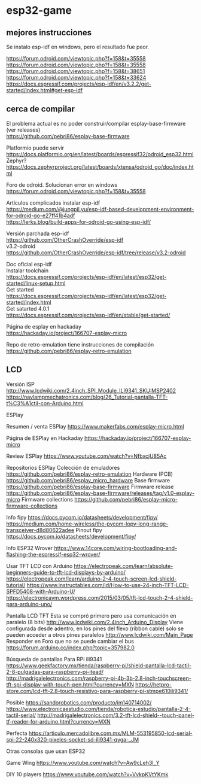 # esp32-game

## mejores instrucciones
Se instalo esp-idf en windows, pero el resultado fue peor.  

https://forum.odroid.com/viewtopic.php?f=158&t=35558
https://forum.odroid.com/viewtopic.php?f=158&t=35558
https://forum.odroid.com/viewtopic.php?f=158&t=38651
https://forum.odroid.com/viewtopic.php?f=158&t=33624
https://docs.espressif.com/projects/esp-idf/en/v3.2.2/get-started/index.html#get-esp-idf

## cerca de compilar
El problema actual es no poder construir/compilar esplay-base-firmware  
(ver releases)  
https://github.com/pebri86/esplay-base-firmware

Platformio puede servir  
https://docs.platformio.org/en/latest/boards/espressif32/odroid_esp32.html  
Zephyr?  
https://docs.zephyrproject.org/latest/boards/xtensa/odroid_go/doc/index.html  

Foro de odroid. Solucionan error en windows  
https://forum.odroid.com/viewtopic.php?f=158&t=35558  

Artículos complicados instalar esp-idf  
https://medium.com/@jungpil.yu/esp-idf-based-development-environment-for-odroid-go-e27ff41b4adf  
https://lerks.blog/build-apps-for-odroid-go-using-esp-idf/  

Versión parchada esp-idf  
https://github.com/OtherCrashOverride/esp-idf  
v3.2-odroid  
https://github.com/OtherCrashOverride/esp-idf/tree/release/v3.2-odroid  

Doc oficial esp-idf  
Instalar toolchain  
https://docs.espressif.com/projects/esp-idf/en/latest/esp32/get-started/linux-setup.html  
Get started  
https://docs.espressif.com/projects/esp-idf/en/latest/esp32/get-started/index.html  
Get satarted 4.0.1  
https://docs.espressif.com/projects/esp-idf/en/stable/get-started/  

Página de esplay en hackaday  
https://hackaday.io/project/166707-esplay-micro  

Repo de retro-emulation tiene instrucciones de compilación  
https://github.com/pebri86/esplay-retro-emulation  

## LCD
Versión ISP  
http://www.lcdwiki.com/2.4inch_SPI_Module_ILI9341_SKU:MSP2402  
https://naylampmechatronics.com/blog/26_Tutorial-pantalla-TFT-t%C3%A1ctil-con-Arduino.html  


ESPlay

Resumen / venta ESPlay
https://www.makerfabs.com/esplay-micro.html

Página de ESPlay en Hackaday
https://hackaday.io/project/166707-esplay-micro

Review ESPlay
https://www.youtube.com/watch?v=NfbxcjU85Ac

Repositorios ESPlay
Colección de emuladores
https://github.com/pebri86/esplay-retro-emulation
Hardware (PCB)
https://github.com/pebri86/esplay_micro_hardware
Base firmware
https://github.com/pebri86/esplay-base-firmware
Firmware release
https://github.com/pebri86/esplay-base-firmware/releases/tag/v1.0-esplay-micro
Firmware collections
https://github.com/pebri86/esplay-micro-firmware-collections

Info fipy
https://docs.pycom.io/datasheets/development/fipy/
https://medium.com/home-wireless/the-pycom-lopy-long-range-transceiver-d8d80622adee
Pinout fipy
https://docs.pycom.io/datasheets/development/fipy/

Info ESP32 Wrover
https://www.14core.com/wiring-bootloading-and-flashing-the-espressif-esp32-wrover/

Usar TFT LCD con Arduino
https://electropeak.com/learn/absolute-beginners-guide-to-tft-lcd-displays-by-arduino/
https://electropeak.com/learn/arduino-2-4-touch-screen-lcd-shield-tutorial/
https://www.instructables.com/id/How-to-use-24-inch-TFT-LCD-SPFD5408-with-Arduino-U/
https://electronicavm.wordpress.com/2015/03/05/tft-lcd-touch-2-4-shield-para-arduino-uno/

Pantalla LCD TFT
Esta se compró primero pero usa comunicación en paralelo (8 bits)
http://www.lcdwiki.com/2.4inch_Arduino_Display
Viene configurada desde adentro, en los pines del flexo (ribbon cable) solo se pueden acceder a otros pines paralelos
http://www.lcdwiki.com/Main_Page
Responder en Foro que no se puede cambiar el bus
https://forum.arduino.cc/index.php?topic=357982.0

Búsqueda de pantallas
Para RPi ili9341
https://www.geekfactory.mx/tienda/raspberry-pi/shield-pantalla-lcd-tactil-2-8-pulgadas-para-raspberry-pi-itead/
http://madrigalelectronics.com/raspberry-pi-4b-3b-2.8-inch-touchscreen-tft-spi-display-with-touch-pen.html?currency=MXN
https://hetpro-store.com/lcd-tft-2.8-touch-resistivo-para-raspberry-pi-stmpe610ili9341/

Posible
https://sandorobotics.com/producto/im140714002/
https://www.electronicaestudio.com/tienda/robotica-estudio/pantalla-2-4-tactil-serial/
http://madrigalelectronics.com/3.2-tft-lcd-shield--touch-panel-tf-reader-for-arduino.html?currency=MXN

Perfecta
https://articulo.mercadolibre.com.mx/MLM-553195850-lcd-serial-spi-22-240x320-pixeles-socket-sd-ili9341-qvga-_JM



Otras consolas que usan ESP32

Game Wing
https://www.youtube.com/watch?v=Aw9cLeh3I_Y

DIY 10 players
https://www.youtube.com/watch?v=VvkpKVtYKmk

